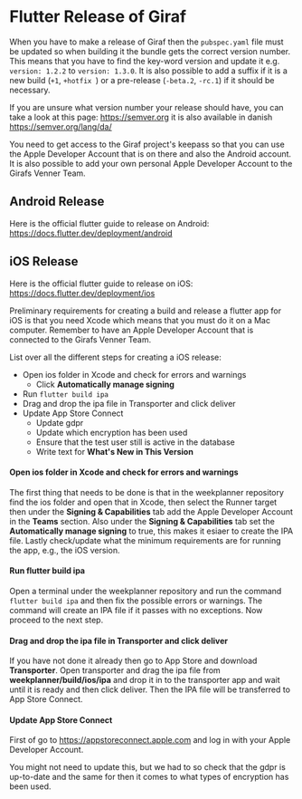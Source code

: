 # Flutter Release of Giraf
When you have to make a release of Giraf then the `pubspec.yaml` file must be updated so when building it the bundle 
gets the correct version number. This means that you have to find the key-word version and update it e.g. 
`version: 1.2.2` to `version: 1.3.0`. It is also possible to add a suffix if it is a new build (`+1`, `+hotfix `) 
or a pre-release (`-beta.2`, `-rc.1`) if it should be necessary.

If you are unsure what version number your release should have, you can take a look at this page:
https://semver.org it is also available in danish https://semver.org/lang/da/

You need to get access to the Giraf project's keepass so that you can use the Apple Developer Account that is on there 
and also the Android account. It is also possible to add your own personal Apple Developer Account to the Girafs Venner 
Team.
## Android Release
Here is the official flutter guide to release on Android: https://docs.flutter.dev/deployment/android

## iOS Release
Here is the official flutter guide to release on iOS: https://docs.flutter.dev/deployment/ios

Preliminary requirements for creating a build and release a flutter app for iOS is that you need Xcode which means that 
you must do it on a Mac computer. Remember to have an Apple Developer Account that is connected to the Girafs Venner 
Team.

List over all the different steps for creating a iOS release:
* Open ios folder in Xcode and check for errors and warnings
    * Click **Automatically manage signing**
* Run `flutter build ipa`
* Drag and drop the ipa file in Transporter and click deliver
* Update App Store Connect
    * Update gdpr
    * Update which encryption has been used
    * Ensure that the test user still is active in the database
    * Write text for **What's New in This Version**

#### Open ios folder in Xcode and check for errors and warnings
The first thing that needs to be done is that in the weekplanner repository find the ios folder and open that in Xcode, 
then select the Runner target then under the **Signing & Capabilities** tab add the Apple Developer Account 
in the **Teams** section. Also under the **Signing & Capabilities** tab set the **Automatically manage signing** 
to true, this makes it esiaer to create the IPA file. Lastly check/update what the minimum requirements are for running 
the app, e.g., the iOS version.

#### Run flutter build ipa
Open a terminal under the weekplanner repository and run the command `flutter build ipa` and then fix the possible 
errors or warnings. The command will create an IPA file if it passes with no exceptions. Now proceed to the next step.

#### Drag and drop the ipa file in Transporter and click deliver
If you have not done it already then go to App Store and download **Transporter**. Open transporter and drag the ipa 
file from **weekplanner/build/ios/ipa** and drop it in to the transporter app and wait until it is ready and then click 
deliver. Then the IPA file will be transferred to App Store Connect.

#### Update App Store Connect
First of go to https://appstoreconnect.apple.com and log in with your Apple Developer Account.

You might not need to update this, but we had to so check that the gdpr is up-to-date and the same for then it comes to 
what types of encryption has been used.